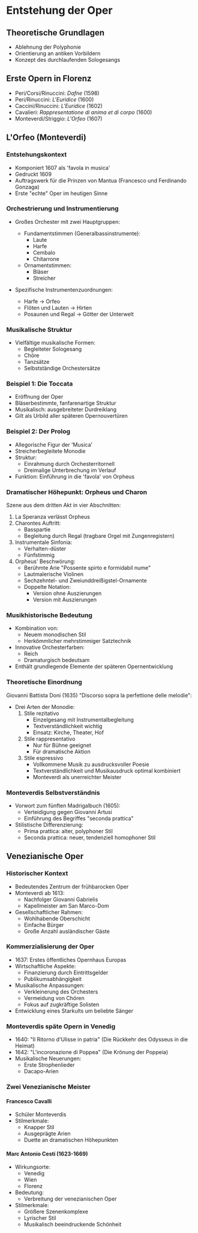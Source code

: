 <!--
author: Dennis Ried
email: dennis.ried@musikwiss.uni-halle.de
version: 1.0.0
language: de
narrator: Deutsch Female
comment: Entstehung der Oper (Sitzung 3)
import: https://raw.githubusercontent.com/LiaTemplates/citations/main/README.md
import: https://gitlab.informatik.uni-halle.de/muwi/vl-mugesch-i/-/raw/main/config.md?ref_type=heads
import: ../config.md
-->

# Entstehung der Oper

## Theoretische Grundlagen
* Ablehnung der Polyphonie
* Orientierung an antiken Vorbildern
* Konzept des durchlaufenden Sologesangs

## Erste Opern in Florenz

  * Peri/Corsi/Rinuccini: _Dafne_ (1598)
  * Peri/Rinuccini: _L'Euridice_ (1600)
  * Caccini/Rinuccini: _L'Euridice_ (1602)
  * Cavalieri: _Rappresentatione di anima et di corpo_ (1600)
  * Monteverdi/Striggio: _L'Orfeo_ (1607)


## L'Orfeo (Monteverdi)

### Entstehungskontext

* Komponiert 1607 als 'favola in musica'
* Gedruckt 1609
* Auftragswerk für die Prinzen von Mantua (Francesco und Ferdinando Gonzaga)
* Erste "echte" Oper im heutigen Sinne

### Orchestrierung und Instrumentierung

* Großes Orchester mit zwei Hauptgruppen:
  * Fundamentstimmen (Generalbassinstrumente):
    * Laute
    * Harfe
    * Cembalo
    * Chitarrone
  * Ornamentstimmen:
    * Bläser
    * Streicher

* Spezifische Instrumentenzuordnungen:
  * Harfe → Orfeo
  * Flöten und Lauten → Hirten
  * Posaunen und Regal → Götter der Unterwelt

### Musikalische Struktur

* Vielfältige musikalische Formen:
  * Begleiteter Sologesang
  * Chöre
  * Tanzsätze
  * Selbstständige Orchestersätze

### Beispiel 1: Die Toccata

* Eröffnung der Oper
* Bläserbestimmte, fanfarenartige Struktur
* Musikalisch: ausgebreiteter Durdreiklang
* Gilt als Urbild aller späteren Opernouvertüren

### Beispiel 2: Der Prolog

* Allegorische Figur der 'Musica'
* Streicherbegleitete Monodie
* Struktur:
  * Einrahmung durch Orchesterritornell
  * Dreimalige Unterbrechung im Verlauf
* Funktion: Einführung in die 'favola' von Orpheus

### Dramatischer Höhepunkt: Orpheus und Charon

Szene aus dem dritten Akt in vier Abschnitten:

1. La Speranza verlässt Orpheus
2. Charontes Auftritt:
   * Basspartie
   * Begleitung durch Regal (tragbare Orgel mit Zungenregistern)
3. Instrumentale Sinfonia:
   * Verhalten-düster
   * Fünfstimmig
4. Orpheus' Beschwörung:
   * Berühmte Arie "Possente spirto e formidabil nume"
   * Lautmalerische Violinen
   * Sechzehntel- und Zweiunddreißigstel-Ornamente
   * Doppelte Notation:
     * Version ohne Auszierungen
     * Version mit Auszierungen

### Musikhistorische Bedeutung

* Kombination von:
  * Neuem monodischen Stil
  * Herkömmlicher mehrstimmiger Satztechnik
* Innovative Orchesterfarben:
  * Reich
  * Dramaturgisch bedeutsam
* Enthält grundlegende Elemente der späteren Opernentwicklung

### Theoretische Einordnung

Giovanni Battista Doni (1635) "Discorso sopra la perfettione delle melodie":

* Drei Arten der Monodie:
  1. Stile rezitativo
     * Einzelgesang mit Instrumentalbegleitung
     * Textverständlichkeit wichtig
     * Einsatz: Kirche, Theater, Hof
  2. Stile rappresentativo
     * Nur für Bühne geeignet
     * Für dramatische Aktion
  3. Stile espressivo
     * Vollkommene Musik zu ausdrucksvoller Poesie
     * Textverständlichkeit und Musikausdruck optimal kombiniert
     * Monteverdi als unerreichter Meister

### Monteverdis Selbstverständnis

* Vorwort zum fünften Madrigalbuch (1605):
  * Verteidigung gegen Giovanni Artusi
  * Einführung des Begriffes "seconda prattica"
* Stilistische Differenzierung:
  * Prima prattica: alter, polyphoner Stil
  * Seconda prattica: neuer, tendenziell homophoner Stil

## Venezianische Oper

### Historischer Kontext

* Bedeutendes Zentrum der frühbarocken Oper
* Monteverdi ab 1613:
  * Nachfolger Giovanni Gabrielis
  * Kapellmeister am San Marco-Dom
* Gesellschaftlicher Rahmen:
  * Wohlhabende Oberschicht
  * Einfache Bürger
  * Große Anzahl ausländischer Gäste

### Kommerzialisierung der Oper

* 1637: Erstes öffentliches Opernhaus Europas
* Wirtschaftliche Aspekte:
  * Finanzierung durch Eintrittsgelder
  * Publikumsabhängigkeit
* Musikalische Anpassungen:
  * Verkleinerung des Orchesters
  * Vermeidung von Chören
  * Fokus auf zugkräftige Solisten
* Entwicklung eines Starkults um beliebte Sänger

### Monteverdis späte Opern in Venedig

* 1640: "Il Ritorno d'Ulisse in patria" (Die Rückkehr des Odysseus in die Heimat)
* 1642: "L'incoronazione di Poppea" (Die Krönung der Poppeia)
* Musikalische Neuerungen:
  * Erste Strophenlieder
  * Dacapo-Arien

### Zwei Venezianische Meister

#### Francesco Cavalli
* Schüler Monteverdis
* Stilmerkmale:
  * Knapper Stil
  * Ausgeprägte Arien
  * Duette an dramatischen Höhepunkten

#### Marc Antonio Cesti (1623-1669)
* Wirkungsorte:
  * Venedig
  * Wien
  * Florenz
* Bedeutung:
  * Verbreitung der venezianischen Oper
* Stilmerkmale:
  * Größere Szenenkomplexe
  * Lyrischer Stil
  * Musikalisch beeindruckende Schönheit